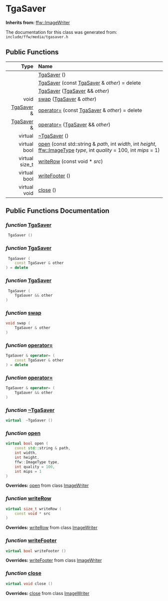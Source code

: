 TgaSaver
===================================


**Inherits from:** [ffw::ImageWriter](ffw_ImageWriter.html)

The documentation for this class was generated from: `include/ffw/media/tgasaver.h`



## Public Functions

| Type | Name |
| -------: | :------- |
|   | [TgaSaver](#45ccb6a3) ()  |
|   | [TgaSaver](#1ae65617) (const [TgaSaver](ffw_TgaSaver.html) & _other_) = delete  |
|   | [TgaSaver](#aa0d6361) ([TgaSaver](ffw_TgaSaver.html) && _other_)  |
|  void | [swap](#0a89451c) ([TgaSaver](ffw_TgaSaver.html) & _other_)  |
|  [TgaSaver](ffw_TgaSaver.html) & | [operator=](#d8702575) (const [TgaSaver](ffw_TgaSaver.html) & _other_) = delete  |
|  [TgaSaver](ffw_TgaSaver.html) & | [operator=](#3ca94aae) ([TgaSaver](ffw_TgaSaver.html) && _other_)  |
|  virtual  | [~TgaSaver](#a7e935b0) ()  |
|  virtual bool | [open](#c8a69307) (const std::string & _path_, int _width_, int _height_, [ffw::ImageType](ffw.html#fa711f90) _type_, int _quality_ = 100, int _mips_ = 1)  |
|  virtual size_t | [writeRow](#bd9fdd6c) (const void * _src_)  |
|  virtual bool | [writeFooter](#9df45474) ()  |
|  virtual void | [close](#a4424d30) ()  |


## Public Functions Documentation

### _function_ <a id="45ccb6a3" href="#45ccb6a3">TgaSaver</a>

```cpp
 TgaSaver () 
```



### _function_ <a id="1ae65617" href="#1ae65617">TgaSaver</a>

```cpp
 TgaSaver (
    const TgaSaver & other
) = delete 
```



### _function_ <a id="aa0d6361" href="#aa0d6361">TgaSaver</a>

```cpp
 TgaSaver (
    TgaSaver && other
) 
```



### _function_ <a id="0a89451c" href="#0a89451c">swap</a>

```cpp
void swap (
    TgaSaver & other
) 
```



### _function_ <a id="d8702575" href="#d8702575">operator=</a>

```cpp
TgaSaver & operator= (
    const TgaSaver & other
) = delete 
```



### _function_ <a id="3ca94aae" href="#3ca94aae">operator=</a>

```cpp
TgaSaver & operator= (
    TgaSaver && other
) 
```



### _function_ <a id="a7e935b0" href="#a7e935b0">~TgaSaver</a>

```cpp
virtual  ~TgaSaver () 
```



### _function_ <a id="c8a69307" href="#c8a69307">open</a>

```cpp
virtual bool open (
    const std::string & path,
    int width,
    int height,
    ffw::ImageType type,
    int quality = 100,
    int mips = 1
) 
```



**Overrides:** [open](/doxygen/ffw_ImageWriter.md#9a8ff2c9) from class [ImageWriter](/doxygen/ffw_ImageWriter.md)

### _function_ <a id="bd9fdd6c" href="#bd9fdd6c">writeRow</a>

```cpp
virtual size_t writeRow (
    const void * src
) 
```



**Overrides:** [writeRow](/doxygen/ffw_ImageWriter.md#fb673e42) from class [ImageWriter](/doxygen/ffw_ImageWriter.md)

### _function_ <a id="9df45474" href="#9df45474">writeFooter</a>

```cpp
virtual bool writeFooter () 
```



**Overrides:** [writeFooter](/doxygen/ffw_ImageWriter.md#5377830a) from class [ImageWriter](/doxygen/ffw_ImageWriter.md)

### _function_ <a id="a4424d30" href="#a4424d30">close</a>

```cpp
virtual void close () 
```



**Overrides:** [close](/doxygen/ffw_ImageWriter.md#03dcc1a2) from class [ImageWriter](/doxygen/ffw_ImageWriter.md)



